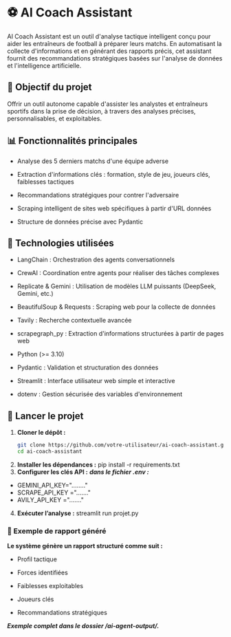 

# ⚽ AI Coach Assistant

AI Coach Assistant est un outil d'analyse tactique intelligent conçu pour aider les entraîneurs de football à préparer leurs matchs. En automatisant la collecte d'informations et en générant des rapports précis, cet assistant fournit des recommandations stratégiques basées sur l'analyse de données et l'intelligence artificielle.

## 🚀 Objectif du projet

Offrir un outil autonome capable d'assister les analystes et entraîneurs sportifs dans la prise de décision, à travers des analyses précises, personnalisables, et exploitables.

## 📊 Fonctionnalités principales

 - Analyse des 5 derniers matchs d'une équipe adverse

 - Extraction d'informations clés : formation, style de jeu, joueurs clés, faiblesses tactiques

 - Recommandations stratégiques pour contrer l'adversaire

 - Scraping intelligent de sites web spécifiques à partir d'URL données

 - Structure de données précise avec Pydantic

## 🚧 Technologies utilisées

 - LangChain : Orchestration des agents conversationnels

 - CrewAI : Coordination entre agents pour réaliser des tâches complexes

 - Replicate & Gemini : Utilisation de modèles LLM puissants (DeepSeek, Gemini, etc.)

 - BeautifulSoup & Requests : Scraping web pour la collecte de données

 - Tavily : Recherche contextuelle avancée

 - scrapegraph_py : Extraction d'informations structurées à partir de pages web

 - Python (>= 3.10)

 - Pydantic : Validation et structuration des données

 - Streamlit : Interface utilisateur web simple et interactive

 - dotenv : Gestion sécurisée des variables d'environnement

## 🚀 Lancer le projet

1. **Cloner le dépôt :**
   ```bash
   git clone https://github.com/votre-utilisateur/ai-coach-assistant.git
   cd ai-coach-assistant
2. **Installer les dépendances :** 
    pip install -r requirements.txt
3. **Configurer les clés API :**
   ***dans le fichier .env :***
  -  GEMINI_API_KEY="........" 
  -  SCRAPE_API_KEY ="......." 
  -  AVILY_API_KEY ="......."
4. **Exécuter l’analyse :**
    streamlit run projet.py

   
### 📄 Exemple de rapport généré
**Le système génère un rapport structuré comme suit :**

- Profil tactique

- Forces identifiées

- Faiblesses exploitables

- Joueurs clés

- Recommandations stratégiques

***Exemple complet dans le dossier /ai-agent-output/.***
